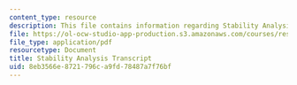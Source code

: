 ```yaml
---
content_type: resource
description: This file contains information regarding Stability Analysis.
file: https://ol-ocw-studio-app-production.s3.amazonaws.com/courses/res-tll-004-stem-concept-videos-fall-2013/8eb3566e8721796ca9fd78487a7f76bf_MITRES_TLL-004F13_StabAnal.pdf
file_type: application/pdf
resourcetype: Document
title: Stability Analysis Transcript
uid: 8eb3566e-8721-796c-a9fd-78487a7f76bf
---
```

